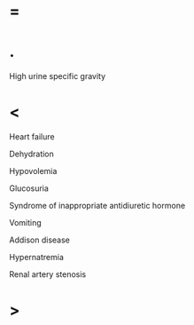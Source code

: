 # =

# .

High urine specific gravity

# <

Heart failure

Dehydration

Hypovolemia

Glucosuria

Syndrome of inappropriate antidiuretic hormone

Vomiting

Addison disease

Hypernatremia

Renal artery stenosis

# >
